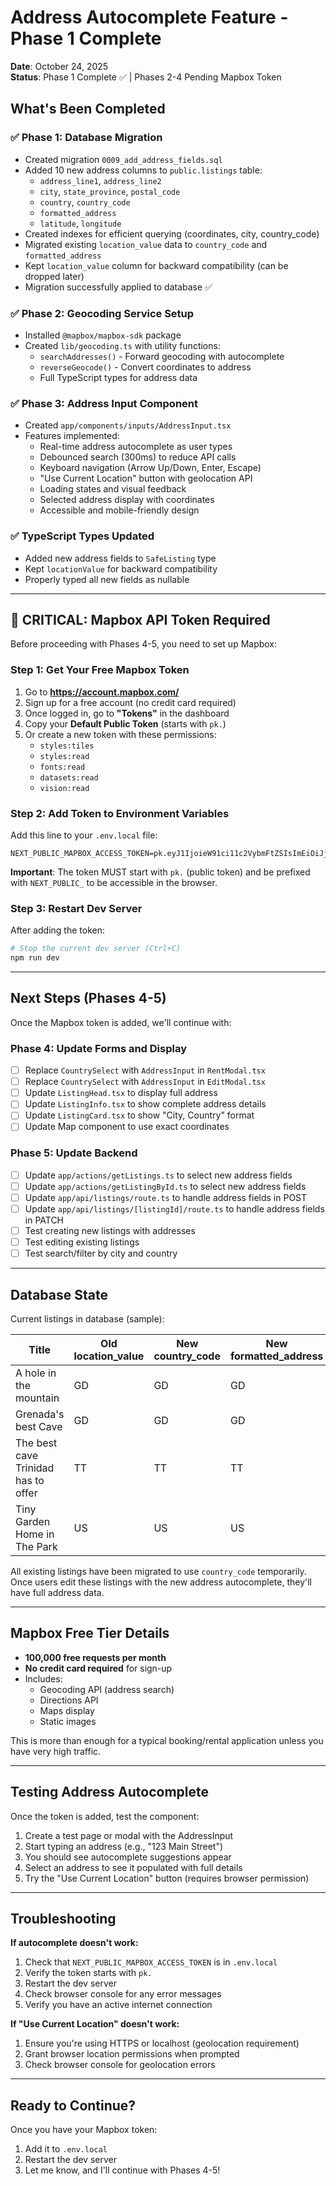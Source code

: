 # Address Autocomplete Feature - Phase 1 Complete

**Date**: October 24, 2025  
**Status**: Phase 1 Complete ✅ | Phases 2-4 Pending Mapbox Token

## What's Been Completed

### ✅ Phase 1: Database Migration
- Created migration `0009_add_address_fields.sql`
- Added 10 new address columns to `public.listings` table:
  - `address_line1`, `address_line2`
  - `city`, `state_province`, `postal_code`
  - `country`, `country_code`
  - `formatted_address`
  - `latitude`, `longitude`
- Created indexes for efficient querying (coordinates, city, country_code)
- Migrated existing `location_value` data to `country_code` and `formatted_address`
- Kept `location_value` column for backward compatibility (can be dropped later)
- Migration successfully applied to database ✅

### ✅ Phase 2: Geocoding Service Setup
- Installed `@mapbox/mapbox-sdk` package
- Created `lib/geocoding.ts` with utility functions:
  - `searchAddresses()` - Forward geocoding with autocomplete
  - `reverseGeocode()` - Convert coordinates to address
  - Full TypeScript types for address data

### ✅ Phase 3: Address Input Component
- Created `app/components/inputs/AddressInput.tsx`
- Features implemented:
  - Real-time address autocomplete as user types
  - Debounced search (300ms) to reduce API calls
  - Keyboard navigation (Arrow Up/Down, Enter, Escape)
  - "Use Current Location" button with geolocation API
  - Loading states and visual feedback
  - Selected address display with coordinates
  - Accessible and mobile-friendly design

### ✅ TypeScript Types Updated
- Added new address fields to `SafeListing` type
- Kept `locationValue` for backward compatibility
- Properly typed all new fields as nullable

---

## 🔑 CRITICAL: Mapbox API Token Required

Before proceeding with Phases 4-5, you need to set up Mapbox:

### Step 1: Get Your Free Mapbox Token

1. Go to **https://account.mapbox.com/**
2. Sign up for a free account (no credit card required)
3. Once logged in, go to **"Tokens"** in the dashboard
4. Copy your **Default Public Token** (starts with `pk.`)
5. Or create a new token with these permissions:
   - `styles:tiles`
   - `styles:read`
   - `fonts:read`
   - `datasets:read`
   - `vision:read`

### Step 2: Add Token to Environment Variables

Add this line to your `.env.local` file:

```env
NEXT_PUBLIC_MAPBOX_ACCESS_TOKEN=pk.eyJ1IjoieW91ci11c2VybmFtZSIsImEiOiJjbG...
```

**Important**: The token MUST start with `pk.` (public token) and be prefixed with `NEXT_PUBLIC_` to be accessible in the browser.

### Step 3: Restart Dev Server

After adding the token:
```bash
# Stop the current dev server (Ctrl+C)
npm run dev
```

---

## Next Steps (Phases 4-5)

Once the Mapbox token is added, we'll continue with:

### Phase 4: Update Forms and Display
- [ ] Replace `CountrySelect` with `AddressInput` in `RentModal.tsx`
- [ ] Replace `CountrySelect` with `AddressInput` in `EditModal.tsx`
- [ ] Update `ListingHead.tsx` to display full address
- [ ] Update `ListingInfo.tsx` to show complete address details
- [ ] Update `ListingCard.tsx` to show "City, Country" format
- [ ] Update Map component to use exact coordinates

### Phase 5: Update Backend
- [ ] Update `app/actions/getListings.ts` to select new address fields
- [ ] Update `app/actions/getListingById.ts` to select new address fields
- [ ] Update `app/api/listings/route.ts` to handle address fields in POST
- [ ] Update `app/api/listings/[listingId]/route.ts` to handle address fields in PATCH
- [ ] Test creating new listings with addresses
- [ ] Test editing existing listings
- [ ] Test search/filter by city and country

---

## Database State

Current listings in database (sample):

| Title | Old location_value | New country_code | New formatted_address |
|-------|-------------------|------------------|----------------------|
| A hole in the mountain | GD | GD | GD |
| Grenada's best Cave | GD | GD | GD |
| The best cave Trinidad has to offer | TT | TT | TT |
| Tiny Garden Home in The Park | US | US | US |

All existing listings have been migrated to use `country_code` temporarily. Once users edit these listings with the new address autocomplete, they'll have full address data.

---

## Mapbox Free Tier Details

- **100,000 free requests per month**
- **No credit card required** for sign-up
- Includes:
  - Geocoding API (address search)
  - Directions API
  - Maps display
  - Static images

This is more than enough for a typical booking/rental application unless you have very high traffic.

---

## Testing Address Autocomplete

Once the token is added, test the component:

1. Create a test page or modal with the AddressInput
2. Start typing an address (e.g., "123 Main Street")
3. You should see autocomplete suggestions appear
4. Select an address to see it populated with full details
5. Try the "Use Current Location" button (requires browser permission)

---

## Troubleshooting

**If autocomplete doesn't work:**
1. Check that `NEXT_PUBLIC_MAPBOX_ACCESS_TOKEN` is in `.env.local`
2. Verify the token starts with `pk.`
3. Restart the dev server
4. Check browser console for any error messages
5. Verify you have an active internet connection

**If "Use Current Location" doesn't work:**
1. Ensure you're using HTTPS or localhost (geolocation requirement)
2. Grant browser location permissions when prompted
3. Check browser console for geolocation errors

---

## Ready to Continue?

Once you have your Mapbox token:
1. Add it to `.env.local`
2. Restart the dev server
3. Let me know, and I'll continue with Phases 4-5!

